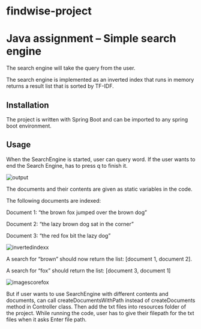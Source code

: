 # findwise-project
# Java assignment – Simple search engine

The search engine will take the query from the user. 

The search engine is implemented as an inverted index that runs in memory returns a result list that is sorted by TF-IDF.

## Installation

The project is written with Spring Boot and can be imported to any spring boot environment.

## Usage

When the SearchEngine is started, user can query word. If the user wants to end the Search Engine, has to press q to finish it.

![output](https://github.com/SezinKokum/findwise-project/assets/29343187/1033a0a0-9b12-4233-95c2-e58b941e4b54)

The documents and their contents are given as static variables in the code. 

The following documents are indexed:

Document 1: “the brown fox jumped over the brown dog”

Document 2: “the lazy brown dog sat in the corner”

Document 3: “the red fox bit the lazy dog”

![invertedindexx](https://github.com/SezinKokum/findwise-project/assets/29343187/1e2c393d-e9a8-49ea-936b-0079e345b25e)

A search for “brown” should now return the list: [document 1, document 2].

A search for “fox” should return the list: [document 3, document 1]

![imagescorefox](https://github.com/SezinKokum/findwise-project/assets/29343187/d570e4d5-b703-453e-8529-09cb7c23ee7c)

But if user wants to use SearchEngine with different contents and documents, can call createDocumentsWithPath instead of createDocuments method in Controller class. Then add the txt files into resources folder of the project. While running the code, user has to give their filepath for the txt files when it asks Enter file path.
